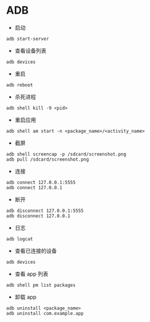 # ADB

- 启动
```shell
adb start-server
```

- 查看设备列表
```shell
adb devices
```

- 重启
```shell
adb reboot
```

- 杀死进程
```shell
adb shell kill -9 <pid>
```

- 重启应用
```shell
adb shell am start -n <package_name>/<activity_name>
```

- 截屏
```shell
adb shell screencap -p /sdcard/screenshot.png
adb pull /sdcard/screenshot.png
```


- 连接
```shell
adb connect 127.0.0.1:5555
adb connect 127.0.0.1
```

- 断开
```shell
adb disconnect 127.0.0.1:5555
adb disconnect 127.0.0.1
```

- 日志
```shell
adb logcat
```

- 查看已连接的设备
```shell
adb devices
```

- 查看 app 列表
```shell
adb shell pm list packages
```

- 卸载 app
```shell
adb uninstall <package_name>
adb uninstall com.example.app
```
